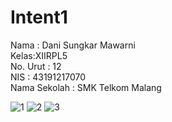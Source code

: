 # Intent1

Nama : Dani Sungkar Mawarni <br>
Kelas:XIIRPL5 <br>
No. Urut : 12 <br>
NIS : 43191217070 <br>
Nama Sekolah : SMK Telkom Malang <br>


![1](https://cloud.githubusercontent.com/assets/15699473/19881238/b314d94a-a036-11e6-9e35-df68867b496b.png)
![2](https://cloud.githubusercontent.com/assets/15699473/19881237/b3149476-a036-11e6-83b9-535bc3368772.png)
![3](https://cloud.githubusercontent.com/assets/15699473/19881239/b3174482-a036-11e6-9dd2-05a0b4aa4dac.png)
